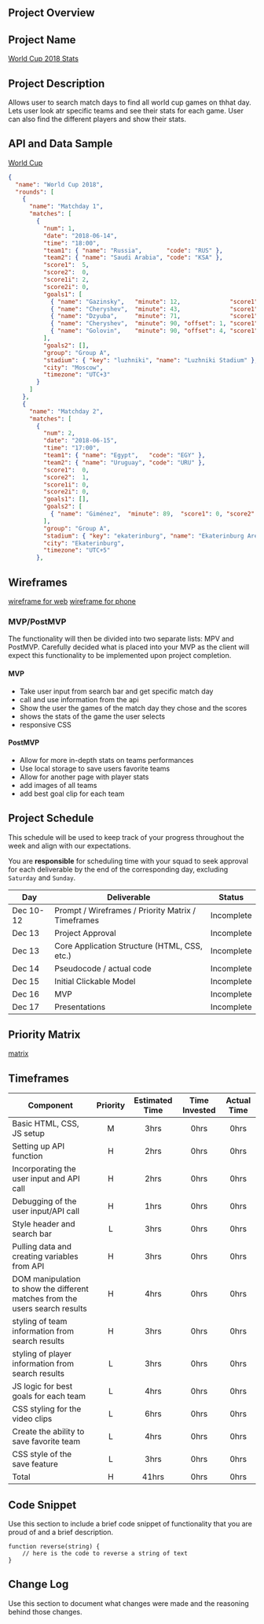 ## Project Overview

## Project Name

[World Cup 2018 Stats](https://github.com/Hosieelias/World-Cup-2018-Stats)

## Project Description

Allows user to search match days to find all world cup games on thhat day. Lets user look atr specific teams and see their stats for each game. User can also find the different players and show their stats. 

## API and Data Sample
[World Cup](https://raw.githubusercontent.com/openfootball/worldcup.json/master/2018/worldcup.json)

```Json 
{
  "name": "World Cup 2018",
  "rounds": [
    {
      "name": "Matchday 1",
      "matches": [
        {
          "num": 1,
          "date": "2018-06-14",
          "time": "18:00",
          "team1": { "name": "Russia",       "code": "RUS" },
          "team2": { "name": "Saudi Arabia", "code": "KSA" },
          "score1":  5,
          "score2":  0,
          "score1i": 2,
          "score2i": 0,
          "goals1": [
            { "name": "Gazinsky",   "minute": 12,              "score1": 1, "score2": 0 },
            { "name": "Cheryshev",  "minute": 43,              "score1": 2, "score2": 0 },
            { "name": "Dzyuba",     "minute": 71,              "score1": 3, "score2": 0 },
            { "name": "Cheryshev",  "minute": 90, "offset": 1, "score1": 4, "score2": 0 },
            { "name": "Golovin",    "minute": 90, "offset": 4, "score1": 5, "score2": 0 }
          ],
          "goals2": [],
          "group": "Group A",
          "stadium": { "key": "luzhniki", "name": "Luzhniki Stadium" },
          "city": "Moscow",
          "timezone": "UTC+3"
        }
      ]
    },
    {
      "name": "Matchday 2",
      "matches": [
        {
          "num": 2,
          "date": "2018-06-15",
          "time": "17:00",
          "team1": { "name": "Egypt",   "code": "EGY" },
          "team2": { "name": "Uruguay", "code": "URU" },
          "score1":  0,
          "score2":  1,
          "score1i": 0,
          "score2i": 0,
          "goals1": [],
          "goals2": [
            { "name": "Giménez",  "minute": 89,  "score1": 0, "score2": 1 }
          ],
          "group": "Group A",
          "stadium": { "key": "ekaterinburg", "name": "Ekaterinburg Arena" },          
          "city": "Ekaterinburg",
          "timezone": "UTC+5"
        },
 ```
## Wireframes

[wireframe for web](https://user-images.githubusercontent.com/94047631/145935563-b71eefd3-d558-4b69-b57f-dea2ba97d31f.png)
[wireframe for phone](https://user-images.githubusercontent.com/94047631/145935820-1cff8e7c-23f2-4b8d-90d7-1d7b563be338.png)


### MVP/PostMVP

The functionality will then be divided into two separate lists: MPV and PostMVP.  Carefully decided what is placed into your MVP as the client will expect this functionality to be implemented upon project completion.  

#### MVP

- Take user input from search bar and get specific match day
- call and use information from the api
- Show the user the games of the match day they chose and the scores
- shows the stats of the game the user selects
- responsive CSS

#### PostMVP  

- Allow for more in-depth stats on teams performances
- Use local storage to save users favorite teams
- Allow for another page with player stats
- add images of all teams 
- add best goal clip for each team

## Project Schedule

This schedule will be used to keep track of your progress throughout the week and align with our expectations.  

You are **responsible** for scheduling time with your squad to seek approval for each deliverable by the end of the corresponding day, excluding `Saturday` and `Sunday`.

|  Day | Deliverable | Status
|---|---| ---|
|Dec 10-12| Prompt / Wireframes / Priority Matrix / Timeframes | Incomplete
|Dec 13| Project Approval | Incomplete
|Dec 13| Core Application Structure (HTML, CSS, etc.) | Incomplete
|Dec 14| Pseudocode / actual code | Incomplete
|Dec 15| Initial Clickable Model  | Incomplete
|Dec 16| MVP | Incomplete
|Dec 17| Presentations | Incomplete

## Priority Matrix
[matrix](https://app.conceptboard.com/export/18c74c09-d339-4254-abc5-c20963612785/versions/;hi=0;low=144)

## Timeframes

 Component | Priority | Estimated Time | Time Invested | Actual Time |
| --- | :---: |  :---: | :---: | :---: |
| Basic HTML, CSS, JS setup | M | 3hrs| 0hrs | 0hrs |
| Setting up API function | H | 2hrs| 0hrs | 0hrs |
| Incorporating the user input and API call | H | 2hrs| 0hrs | 0hrs |
| Debugging of the user input/API call | H | 1hrs| 0hrs | 0hrs |
| Style header and search bar | L | 3hrs| 0hrs | 0hrs |
| Pulling data and creating variables from API | H | 3hrs| 0hrs | 0hrs |
| DOM manipulation to show the different matches from the users search results | H | 4hrs| 0hrs | 0hrs |
| styling of team information from search results | H | 3hrs| 0hrs | 0hrs |
| styling of player information from search results | L | 3hrs| 0hrs | 0hrs |
| JS logic for best goals for each team | L | 4hrs| 0hrs | 0hrs |
| CSS styling for the video clips | L | 6hrs| 0hrs | 0hrs |
| Create the ability to save favorite team | L | 4hrs| 0hrs | 0hrs |
| CSS style of the save feature | L | 3hrs| 0hrs | 0hrs |
| Total | H | 41hrs| 0hrs | 0hrs |

## Code Snippet

Use this section to include a brief code snippet of functionality that you are proud of and a brief description.  

```
function reverse(string) {
	// here is the code to reverse a string of text
}
```

## Change Log
 Use this section to document what changes were made and the reasoning behind those changes.  
